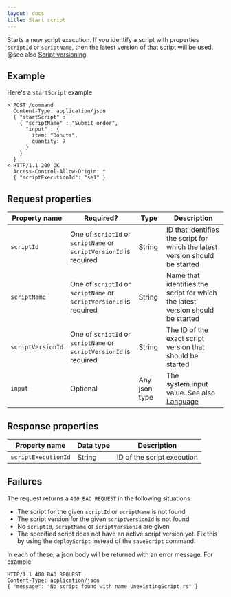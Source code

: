```yaml
---
layout: docs
title: Start script
---
```


Starts a new script execution.  If you identify a script with properties 
`scriptId` or `scriptName`, then the latest version of that script will 
be used.  @see also [Script versioning](script-versioning)

## Example
Here's a `startScript` example
 
```
> POST /command
  Content-Type: application/json
  { "startScript" :
    { "scriptName" : "Submit order",
      "input" : {
        item: "Donuts",
        quantity: 7 
      }
    }
  }
< HTTP/1.1 200 OK
  Access-Control-Allow-Origin: *
  { "scriptExecutionId": "se1" }
```

## Request properties

| Property name | Required? | Type | Description |
|---|---|---|---|
| `scriptId` | One of `scriptId` or `scriptName` or `scriptVersionId` is required | String | ID that identifies the script for which the latest version should be started |
| `scriptName` | One of `scriptId` or `scriptName` or `scriptVersionId` is required | String | Name that identifies the script for which the latest version should be started |
| `scriptVersionId` | One of `scriptId` or `scriptName` or `scriptVersionId` is required | String | The ID of the exact script version that should be started |
| `input` | Optional | Any json type | The system.input value.  See also [Language](language)   |

## Response properties

| Property name | Data type | Description |
|---|---|---|
| `scriptExecutionId` | String | ID of the script execution |

## Failures

The request returns a `400 BAD REQUEST` in the following situations

* The script for the given `scriptId` or `scriptName` is not found
* The script version for the given `scriptVersionId` is not found
* No `scriptId`, `scriptName` or `scriptVersionId` are given
* The specified script does not have an active script version yet.  Fix this by using the `deployScript` instead of the `saveScript` command.

In each of these, a json body will be returned with an error message.  For example 

```
HTTP/1.1 400 BAD REQUEST
Content-Type: application/json
{ "message": "No script found with name UnexistingScript.rs" }
```